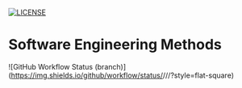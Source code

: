 [![LICENSE](https://img.shields.io/github/license/<souravverma3738>/sem?style=flat-square)](https://github.com/<souravverma3738>/sem/blob/master/LICENSE)

# Software Engineering Methods
![GitHub Workflow Status (branch)](https://img.shields.io/github/workflow/status/<souravverma3738>/<sem>/<A workflow for my Hello World App>/<master>?style=flat-square)
